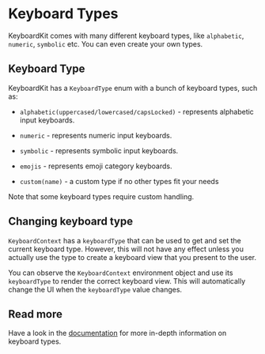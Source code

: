 # Keyboard Types

KeyboardKit comes with many different keyboard types, like `alphabetic`, `numeric`, `symbolic` etc. You can even create your own types.


## Keyboard Type

KeyboardKit has a `KeyboardType` enum with a bunch of keyboard types, such as:

* `alphabetic(uppercased/lowercased/capsLocked)` - represents alphabetic input keyboards.
* `numeric` - represents numeric input keyboards.
* `symbolic` - represents symbolic input keyboards.
* `emojis` - represents emoji category keyboards.

* `custom(name)` - a custom type if no other types fit your needs

Note that some keyboard types require custom handling.   


## Changing keyboard type

`KeyboardContext` has a `keyboardType` that can be used to get and set the current keyboard type. However, this will not have any effect unless you actually use the type to create a keyboard view that you present to the user. 

You can observe the `KeyboardContext` environment object and use its `keyboardType` to render the correct keyboard view. This will automatically change the UI when the `keyboardType` value changes.   


## Read more

Have a look in the [documentation][Documentation] for more in-depth information on keyboard types.



[Documentation]: https://keyboardkit.github.io/KeyboardKit/documentation/keyboardkit/
